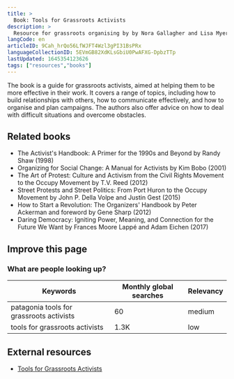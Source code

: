 ```yaml
---
title: >
  Book: Tools for Grassroots Activists
description: >
  Resource for grassroots organising by by Nora Gallagher and Lisa Myers
langCode: en
articleID: 9Cah_hrQo56LfWJFT4Wzl3gPI31BsPRx
languageCollectionID: 5EVmGB82XdKLsGbiU0PwAFXG-DpbzTTp
lastUpdated: 1645354123626
tags: ["resources","books"]
---
```


The book is a guide for grassroots activists, aimed at helping them to be more effective in their work. It covers a range of topics, including how to build relationships with others, how to communicate effectively, and how to organise and plan campaigns. The authors also offer advice on how to deal with difficult situations and overcome obstacles.

## Related books

-   The Activist's Handbook: A Primer for the 1990s and Beyond by Randy Shaw (1998)
-   Organizing for Social Change: A Manual for Activists by Kim Bobo (2001)
-   The Art of Protest: Culture and Activism from the Civil Rights Movement to the Occupy Movement by T.V. Reed (2012)
-   Street Protests and Street Politics: From Port Huron to the Occupy Movement by John P. Della Volpe and Justin Gest (2015)
-   How to Start a Revolution: The Organizers' Handbook by Peter Ackerman and foreword by Gene Sharp (2012)
-   Daring Democracy: Igniting Power, Meaning, and Connection for the Future We Want by Frances Moore Lappé and Adam Eichen (2017)

## Improve this page

### What are people looking up?

<div><table><thead><tr><th>Keywords</th><th>Monthly global searches</th><th>Relevancy</th></tr></thead><tbody><tr><td>patagonia tools for grassroots activists</td><td>60</td><td>medium</td></tr><tr><td>tools for grassroots activists</td><td>1.3K</td><td>low</td></tr></tbody></table></div>

## External resources

-   [Tools for Grassroots Activists](https://www.patagonia.com/product/tools-for-grassroots-activists-paperback-book/BK740.html)